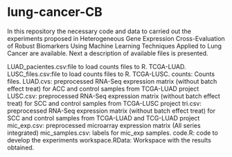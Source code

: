 # lung-cancer-CB
In this repository the necessary code and data to carried out the experiments proposed in Heterogeneous Gene Expression Cross-Evaluation of Robust Biomarkers
Using Machine Learning Techniques Applied to Lung Cancer are available. Next a description of available files is presented.

LUAD_pacientes.csv:file to load counts files to R. TCGA-LUAD.
LUSC_files.csv:file to load counts files to R. TCGA-LUSC.
counts: Counts files.
LUAD.cvs: preprocessed RNA-Seq expression matrix (without batch effect treat) for ACC and control samples from TCGA-LUAD project
LUSC.csv: preprocessed RNA-Seq expression matrix (without batch effect treat) for SCC and control samples from TCGA-LUSC project
tri.csv: preprocessed RNA-Seq expression matrix (without batch effect treat) for SCC and control samples from TCGA-LUAD and TCG-LUAD project
mic_exp.csv: preprocessed microarray expression matrix (All series integrated)
mic_samples.csv: labels for mic_exp samples.
code.R: code to develop the experiments
workspace.RData: Workspace with the results obtained. 

